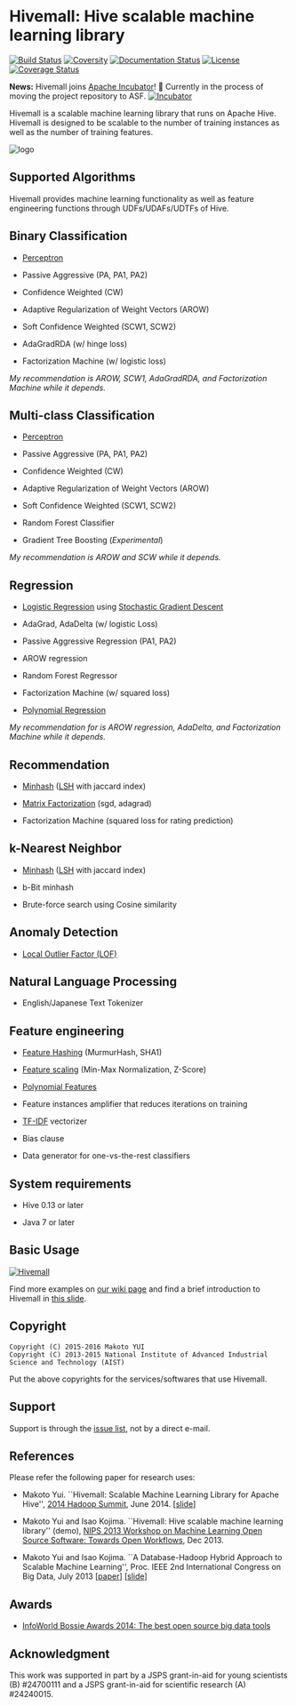 Hivemall: Hive scalable machine learning library
=================================================
[![Build Status](https://travis-ci.org/myui/hivemall.svg?branch=master)](https://travis-ci.org/myui/hivemall)
[![Coversity](https://scan.coverity.com/projects/4549/badge.svg)](https://scan.coverity.com/projects/4549)
[![Documentation Status](https://readthedocs.org/projects/hivemall-docs/badge/?version=latest)](https://readthedocs.org/projects/hivemall-docs/?badge=latest)
[![License](http://img.shields.io/:license-Apache_v2-blue.svg)](https://github.com/myui/hivemall/blob/master/LICENSE)
[![Coverage Status](https://coveralls.io/repos/github/myui/hivemall/badge.svg)](https://coveralls.io/github/myui/hivemall)

**News:** Hivemall joins [Apache Incubator](http://incubator.apache.org/projects/hivemall.html)! :tada: Currently in the process of moving the project repository to ASF.
[![Incubator](http://incubator.apache.org/images/egg-logo2.png "Apache Incubator")](http://incubator.apache.org/projects/hivemall.html)

Hivemall is a scalable machine learning library that runs on Apache Hive.
Hivemall is designed to be scalable to the number of training instances as well as the number of training features.

![logo](https://raw.github.com/myui/hivemall/master/resources/hivemall-logo-color-small.png "Hivemall's cute(!?) logo")

Supported Algorithms
--------------------

Hivemall provides machine learning functionality as well as feature engineering functions through UDFs/UDAFs/UDTFs of Hive. 

## Binary Classification

* [Perceptron](http://en.wikipedia.org/wiki/Perceptron)

* Passive Aggressive (PA, PA1, PA2)

* Confidence Weighted (CW)

* Adaptive Regularization of Weight Vectors (AROW)

* Soft Confidence Weighted (SCW1, SCW2)

* AdaGradRDA (w/ hinge loss)

* Factorization Machine (w/ logistic loss)

_My recommendation is AROW, SCW1, AdaGradRDA, and Factorization Machine while it depends._

## Multi-class Classification

* [Perceptron](http://en.wikipedia.org/wiki/Perceptron)

* Passive Aggressive (PA, PA1, PA2)

* Confidence Weighted (CW)

* Adaptive Regularization of Weight Vectors (AROW)

* Soft Confidence Weighted (SCW1, SCW2)

* Random Forest Classifier

* Gradient Tree Boosting (_Experimental_)

_My recommendation is AROW and SCW while it depends._

## Regression

* [Logistic Regression](http://en.wikipedia.org/wiki/Logistic_regression) using [Stochastic Gradient Descent](http://en.wikipedia.org/wiki/Stochastic_gradient_descent)

* AdaGrad, AdaDelta (w/ logistic Loss)
  
* Passive Aggressive Regression (PA1, PA2)

* AROW regression

* Random Forest Regressor

* Factorization Machine (w/ squared loss)

* [Polynomial Regression](http://en.wikipedia.org/wiki/Polynomial_regression)

_My recommendation for is AROW regression, AdaDelta, and Factorization Machine while it depends._

## Recommendation

* [Minhash](http://en.wikipedia.org/wiki/MinHash) ([LSH](http://en.wikipedia.org/wiki/Locality-sensitive_hashing) with jaccard index)

* [Matrix Factorization](http://en.wikipedia.org/wiki/Matrix_decomposition) (sgd, adagrad)

* Factorization Machine (squared loss for rating prediction)

## k-Nearest Neighbor

* [Minhash](http://en.wikipedia.org/wiki/MinHash) ([LSH](http://en.wikipedia.org/wiki/Locality-sensitive_hashing) with jaccard index)

* b-Bit minhash

* Brute-force search using Cosine similarity

## Anomaly Detection

* [Local Outlier Factor (LOF)](http://en.wikipedia.org/wiki/Local_outlier_factor)

## Natural Language Processing

* English/Japanese Text Tokenizer

## Feature engineering
  
* [Feature Hashing](http://en.wikipedia.org/wiki/Feature_hashing) (MurmurHash, SHA1)

* [Feature scaling](http://en.wikipedia.org/wiki/Feature_scaling) (Min-Max Normalization, Z-Score)

* [Polynomial Features](http://en.wikipedia.org/wiki/Polynomial_kernel)

* Feature instances amplifier that reduces iterations on training

* [TF-IDF](http://en.wikipedia.org/wiki/Tf%E2%80%93idf) vectorizer

* Bias clause

* Data generator for one-vs-the-rest classifiers

System requirements
--------------------

* Hive 0.13 or later

* Java 7 or later

Basic Usage
------------

[![Hivemall](https://gist.githubusercontent.com/myui/d29241262f9313dec706/raw/caead313efd829b42a4a4183285e8b53cf26ab62/hadoopsummit14_slideshare.png)](http://www.slideshare.net/myui/hivemall-hadoop-summit-2014-san-jose)

Find more examples on [our wiki page](https://github.com/myui/hivemall/wiki/) and find a brief introduction to Hivemall in [this slide](http://www.slideshare.net/myui/hivemall-hadoop-summit-2014-san-jose).

Copyright
---------

```
Copyright (C) 2015-2016 Makoto YUI
Copyright (C) 2013-2015 National Institute of Advanced Industrial Science and Technology (AIST)  
```

Put the above copyrights for the services/softwares that use Hivemall.

Support
-------

Support is through the [issue list](https://github.com/myui/hivemall/issues?q=label%3Aquestion), not by a direct e-mail. 

References
----------

Please refer the following paper for research uses:

* Makoto Yui. ``Hivemall: Scalable Machine Learning Library for Apache Hive'', [2014 Hadoop Summit](http://hadoopsummit.org/san-jose/), June 2014. \[[slide](http://www.slideshare.net/myui/hivemall-hadoop-summit-2014-san-jose)]

* Makoto Yui and Isao Kojima. ``Hivemall: Hive scalable machine learning library'' (demo), [NIPS 2013 Workshop on Machine Learning Open Source Software: Towards Open Workflows](https://mloss.org/workshop/nips13/), Dec 2013.

* Makoto Yui and Isao Kojima. ``A Database-Hadoop Hybrid Approach to Scalable Machine Learning'', Proc. IEEE 2nd International Congress on Big Data, July 2013 \[[paper](http://staff.aist.go.jp/m.yui/publications/bigdata2013myui.pdf)\] \[[slide](http://www.slideshare.net/myui/bigdata2013myui)\]

Awards
------

* [InfoWorld Bossie Awards 2014: The best open source big data tools](http://www.infoworld.com/article/2688074/big-data/big-data-164727-bossie-awards-2014-the-best-open-source-big-data-tools.html)

Acknowledgment
--------------

This work was supported in part by a JSPS grant-in-aid for young scientists (B) #24700111 and a JSPS grant-in-aid for scientific research (A) #24240015.

